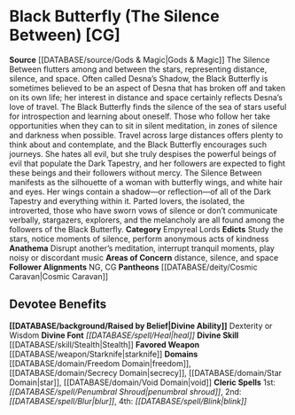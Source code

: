 ﻿---
ability:
- Dexterity
- Wisdom
ability_boost:
- Dexterity
- Wisdom
alignment: CG
deity:
- '[[DATABASE/deity/Black Butterfly|Black Butterfly]]'
- '[[DATABASE/deity/Cosmic Caravan|Cosmic Caravan]]'
deity_category: Empyreal Lords
divine_font: Heal
domain:
- '[[DATABASE/domain/Freedom Domain|Freedom]]'
- '[[DATABASE/domain/Secrecy Domain|Secrecy]]'
- '[[DATABASE/domain/Star Domain|Star]]'
- '[[DATABASE/domain/Void Domain|Void]]'
favored_weapon: '[[DATABASE/weapon/Starknife|Starknife]]'
follower_alignment:
- NG
- CG
id: '115'
name: Black Butterfly
rarity: Common
skill:
- '[[DATABASE/skill/Stealth|Stealth]]'
source: '[[DATABASE/source/Gods & Magic|Gods & Magic]]'
type: Deity

---
# Black Butterfly (The Silence Between) [CG]

**Source** [[DATABASE/source/Gods & Magic|Gods & Magic]] 
The Silence Between flutters among and between the stars, representing distance, silence, and space. Often called Desna’s Shadow, the Black Butterfly is sometimes believed to be an aspect of Desna that has broken off and taken on its own life; her interest in distance and space certainly reflects Desna’s love of travel. The Black Butterfly finds the silence of the sea of stars useful for introspection and learning about oneself. Those who follow her take opportunities when they can to sit in silent meditation, in zones of silence and darkness when possible. Travel across large distances offers plenty to think about and contemplate, and the Black Butterfly encourages such journeys. She hates all evil, but she truly despises the powerful beings of evil that populate the Dark Tapestry, and her followers are expected to fight these beings and their followers without mercy.
 The Silence Between manifests as the silhouette of a woman with butterfly wings, and white hair and eyes. Her wings contain a shadow—or reflection—of all of the Dark Tapestry and everything within it. Parted lovers, the isolated, the introverted, those who have sworn vows of silence or don’t communicate verbally, stargazers, explorers, and the melancholy are all found among the followers of the Black Butterfly.
**Category** Empyreal Lords
**Edicts** Study the stars, notice moments of silence, perform anonymous acts of kindness
**Anathema** Disrupt another’s meditation, interrupt tranquil moments, play noisy or discordant music
**Areas of Concern** distance, silence, and space
**Follower Alignments** NG, CG
**Pantheons** [[DATABASE/deity/Cosmic Caravan|Cosmic Caravan]]

## Devotee Benefits

**[[DATABASE/background/Raised by Belief|Divine Ability]]** Dexterity or Wisdom
**Divine Font** _[[DATABASE/spell/Heal|heal]]_
**Divine Skill** [[DATABASE/skill/Stealth|Stealth]]
**Favored Weapon** [[DATABASE/weapon/Starknife|starknife]]
**Domains** [[DATABASE/domain/Freedom Domain|freedom]], [[DATABASE/domain/Secrecy Domain|secrecy]], [[DATABASE/domain/Star Domain|star]], [[DATABASE/domain/Void Domain|void]]
**Cleric Spells** 1st: _[[DATABASE/spell/Penumbral Shroud|penumbral shroud]]_, 2nd: _[[DATABASE/spell/Blur|blur]]_, 4th: _[[DATABASE/spell/Blink|blink]]_